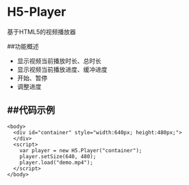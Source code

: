 H5-Player
=========

基于HTML5的视频播放器

##功能概述
- 显示视频当前播放时长、总时长
- 显示视频当前播放进度、缓冲进度
- 开始、暂停
- 调整进度

##代码示例
---
```
<body>
  <div id="container" style="width:640px; height:480px;">
  </div>
  <script>
    var player = new H5.Player("container");  
    player.setSize(640, 480);  
    player.load("demo.mp4");
  </script>
</body>

